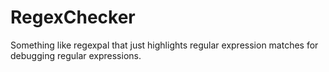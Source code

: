 RegexChecker
============

Something like regexpal that just highlights regular expression matches for debugging regular expressions.

